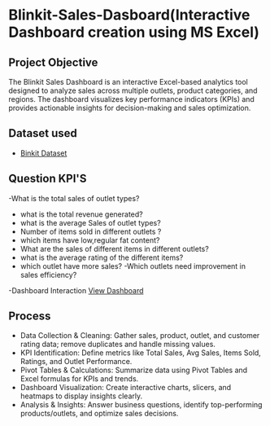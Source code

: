 # Blinkit-Sales-Dasboard(Interactive Dashboard creation using MS Excel)
## Project Objective
The Blinkit Sales Dashboard is an interactive Excel-based analytics tool designed to analyze sales across multiple outlets, product categories, and regions. The dashboard visualizes key performance indicators (KPIs) and provides actionable insights for decision-making and sales optimization.
## Dataset used
- <a href="https://docs.google.com/spreadsheets/d/1U4WAg3IrfCFZR5xYQDs-nHh7g0mh5gX6/edit?usp=drive_link&ouid=101563721538267925028&rtpof=true&sd=true">Binkit Dataset</a>
## Question KPI'S
-What is the total sales of outlet types?
- what is the total revenue generated?
- what is the average Sales of outlet types?
- Number of items sold in different outlets ?
- which items have low,regular fat content?
- What are the sales of different items in different outlets?
- what is the average rating of the different items?
- which outlet have more sales?
-Which outlets need improvement in sales efficiency?

-Dashboard Interaction <a href="https://docs.google.com/spreadsheets/d/18pfCibwTK59GaSMpP3R_xUf5ULWsmKfV/edit?usp=drive_link&ouid=101563721538267925028&rtpof=true&sd=true">View Dashboard</a>

## Process
- Data Collection & Cleaning: Gather sales, product, outlet, and customer rating data; remove duplicates and handle missing values.
- KPI Identification: Define metrics like Total Sales, Avg Sales, Items Sold, Ratings, and Outlet Performance.
- Pivot Tables & Calculations: Summarize data using Pivot Tables and Excel formulas for KPIs and trends.
- Dashboard Visualization: Create interactive charts, slicers, and heatmaps to display insights clearly.
- Analysis & Insights: Answer business questions, identify top-performing products/outlets, and optimize sales decisions.
